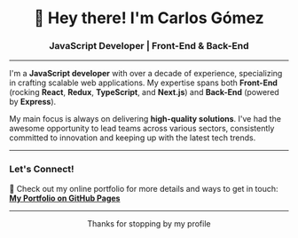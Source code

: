 

<!--
**gomezmendozacarlos/gomezmendozacarlos** is a ✨ _special_ ✨ repository because its `README.md` (this file) appears on your GitHub profile.

Here are some ideas to get you started:

- 🔭 I’m currently working on ...
- 🌱 I’m currently learning ...
- 👯 I’m looking to collaborate on ...
- 🤔 I’m looking for help with ...
- 💬 Ask me about ...
- 📫 How to reach me: ...
- 😄 Pronouns: ...
- ⚡ Fun fact: ...
-->
<div align="center">
  <h1>👋 Hey there! I'm Carlos Gómez</h1>
  <h3>JavaScript Developer | Front-End & Back-End</h3>
</div>

---

I'm a **JavaScript developer** with over a decade of experience, specializing in crafting scalable web applications. My expertise spans both **Front-End** (rocking **React**, **Redux**, **TypeScript**, and **Next.js**) and **Back-End** (powered by **Express**).

My main focus is always on delivering **high-quality solutions**. I've had the awesome opportunity to lead teams across various sectors, consistently committed to innovation and keeping up with the latest tech trends.

---

### Let's Connect!


🔗 Check out my online portfolio for more details and ways to get in touch:
**[My Portfolio on GitHub Pages](https://gomezmendozacarlos.github.io/devportfolio/)**

---

<div align="center">
  <p>Thanks for stopping by my profile</p>
</div>
